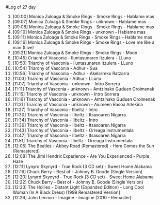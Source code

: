 #Log of 27 day

1. [00:00] Monica Zuloaga & Smoke Rings - Smoke Rings - Hablame mas
1. [09:07] Monica Zuloaga & Smoke Rings - unknown - Hablame mas
1. [09:08] Monica Zuloaga & Smoke Rings - Smoke Rings - Hablame mas
1. [09:10] Monica Zuloaga & Smoke Rings - unknown - Hablame mas
1. [09:11] Monica Zuloaga & Smoke Rings - Smoke Rings - Hablame mas
1. [09:16] Monica Zuloaga & Smoke Rings - Smoke Rings - Love me like a man (Live)
1. [09:21] Monica Zuloaga & Smoke Rings - Smoke Rings - Moon
1. [10:45] Criachi of Vasconia - Iluntasunaren Itzulera - LLuno
1. [10:50] Triarchy of Vasconia - Iluntasunaren Itzulera - LLuno
1. [10:54] Triarchy of Vasconia - Adhur - Sua
1. [10:56] Triarchy of Vasconia - Adhur - Akelarreko Ratzarra
1. [11:03] Triarchy of Vasconia - Adhur - LLuno
1. [11:07] Triarchy of Vasconia - unknown - Intro Sorrera
1. [11:11] Triarchy of Vasconia - unknown - Amtzinako Guduen Oroimenak
1. [11:15] Triarchy of Vasconia - unknown - Intro Sorrera
1. [11:16] Triarchy of Vasconia - unknown - Amtzinako Guduen Oroimenak
1. [11:21] Triarchy of Vasconia - unknown - Aiumeen Basoa Arlekina
1. [11:27] Triarchy of Vasconia - Ilbeltz - Intro
1. [11:30] Triarchy of Vasconia - Ilbeltz - Itsasoaren Nigarra
1. [11:34] Triarchy of Vasconia - Ilbeltz - Intro
1. [11:36] Triarchy of Vasconia - Ilbeltz - Itsasoaren Nigarra
1. [11:43] Triarchy of Vasconia - Ilbeltz - Orreaga Instrumentala
1. [11:47] Triarchy of Vasconia - Ilbeltz - Itsasoaren Nigarra
1. [11:51] Triarchy of Vasconia - Ilbeltz - Orreaga Instrumentala
1. [12:05] The Beatles - Abbey Road (Remastered) - Here Comes the Sun (Remastered)
1. [12:08] The Jimi Hendrix Experience - Are You Experienced - Purple Haze
1. [12:11] Lynyrd Skynyrd - True Rock (3 CD set) - Sweet Home Alabama
1. [12:16] Chuck Berry - Best of - Johnny B. Goode (Single Version)
1. [12:20] Lynyrd Skynyrd - True Rock (3 CD set) - Sweet Home Alabama
1. [12:22] Chuck Berry - Best of - Johnny B. Goode (Single Version)
1. [12:23] The Hollies - Distant Light (Expanded Edition) - Long Cool Woman (In A Black Dress) [1999 Remastered Version]
1. [12:26] John Lennon - Imagine - Imagine (2010 - Remaster)
